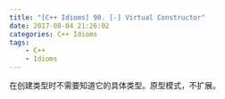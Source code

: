```yaml
---
title: "[C++ Idioms] 90. [-] Virtual Constructor"
date: 2017-08-04 21:26:02
categories: C++ Idioms
tags:
    - C++
    - Idioms
---
```

在创建类型时不需要知道它的具体类型。<!--more-->原型模式，不扩展。